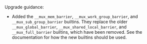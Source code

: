 Upgrade guidance:

* Added the ``__mux_mem_barrier``, ``__mux_work_group_barrier``, and
  ``__mux_sub_group_barrier`` builtins. They replace the older
  ``__mux_global_barrier``, ``__mux_shared_local_barrier``, and
  ``__mux_full_barrier`` builtins, which have been removed. See the
  documentation for how the new builtins should be used.
